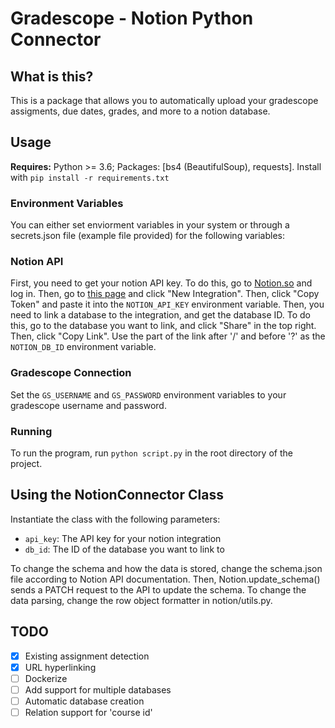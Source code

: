 # Gradescope - Notion Python Connector

## What is this?

This is a package that allows you to automatically upload your gradescope assigments, due dates, grades, and more to a notion database.

## Usage

**Requires:** Python >= 3.6; Packages: [bs4 (BeautifulSoup), requests]. Install with `pip install -r requirements.txt`

### Environment Variables
You can either set enviorment variables in your system or through a secrets.json file (example file provided) for the following variables:
### Notion API

First, you need to get your notion API key. To do this, go to [Notion.so](https://notion.so) and log in. Then, go to [this page](https://www.notion.so/my-integrations) and click "New Integration". Then, click "Copy Token" and paste it into the `NOTION_API_KEY` environment variable.
Then, you need to link a database to the integration, and get the database ID. To do this, go to the database you want to link, and click "Share" in the top right. Then, click "Copy Link". Use the part of the link after '/' and before '?' as the `NOTION_DB_ID` environment variable.

### Gradescope Connection

Set the `GS_USERNAME` and `GS_PASSWORD` environment variables to your gradescope username and password.

### Running
To run the program, run `python script.py` in the root directory of the project. 

## Using the NotionConnector Class

Instantiate the class with the following parameters:
- `api_key`: The API key for your notion integration
- `db_id`: The ID of the database you want to link to

To change the schema and how the data is stored, change the schema.json file according to Notion API documentation. Then, Notion.update_schema() sends a PATCH request to the API to update the schema.
To change the data parsing, change the row object formatter in notion/utils.py.

## TODO

- [x] Existing assignment detection
- [x] URL hyperlinking
- [ ] Dockerize
- [ ] Add support for multiple databases
- [ ] Automatic database creation
- [ ] Relation support for 'course id'
